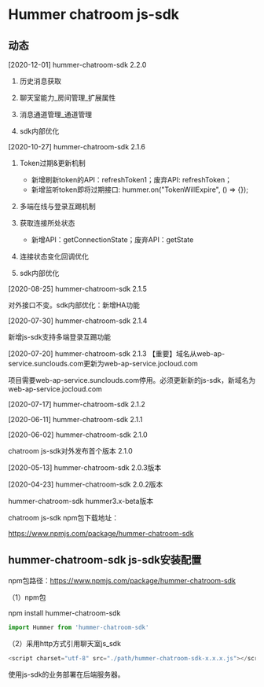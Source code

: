 # Hummer chatroom js-sdk

## 动态

[2020-12-01] hummer-chatroom-sdk 2.2.0

1. 历史消息获取	

1. 聊天室能力_房间管理_扩展属性

1. 消息通道管理_通道管理

1. sdk内部优化

[2020-10-27] hummer-chatroom-sdk 2.1.6

1. Token过期&更新机制
   * 新增刷新token的API：refreshToken1；废弃API: refreshToken；
   * 新增监听token即将过期接口: hummer.on("TokenWillExpire", () => {});

1. 多端在线与登录互踢机制

1. 获取连接所处状态
   * 新增API：getConnectionState；废弃API：getState

1. 连接状态变化回调优化

1. sdk内部优化

[2020-08-25] hummer-chatroom-sdk 2.1.5

对外接口不变。sdk内部优化：新增HA功能

[2020-07-30] hummer-chatroom-sdk 2.1.4

新增js-sdk支持多端登录互踢功能

[2020-07-20] hummer-chatroom-sdk 2.1.3
【重要】域名从web-ap-service.sunclouds.com更新为web-ap-service.jocloud.com

项目需要web-ap-service.sunclouds.com停用。必须更新新的js-sdk，新域名为web-ap-service.jocloud.com

[2020-07-17] hummer-chatroom-sdk 2.1.2

[2020-06-11] hummer-chatroom-sdk 2.1.1

[2020-06-02] hummer-chatroom-sdk 2.1.0

chatroom js-sdk对外发布首个版本 2.1.0

[2020-05-13] hummer-chatroom-sdk 2.0.3版本

[2020-04-23] hummer-chatroom-sdk 2.0.2版本

hummer-chatroom-sdk hummer3.x-beta版本

chatroom js-sdk npm包下载地址：

https://www.npmjs.com/package/hummer-chatroom-sdk


## hummer-chatroom-sdk js-sdk安装配置

npm包路径：https://www.npmjs.com/package/hummer-chatroom-sdk

（1）npm包

npm install hummer-chatroom-sdk

```javascript
import Hummer from 'hummer-chatroom-sdk'
```

（2）采用http方式引用聊天室js_sdk
```javascript
<script charset="utf-8" src="./path/hummer-chatroom-sdk-x.x.x.js"></script>
```
使用js-sdk的业务部署在后端服务器。

